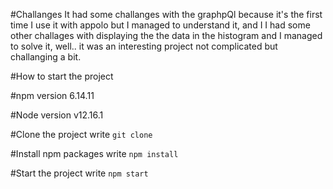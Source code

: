 #Challanges
  It had some challanges with the graphpQl because it's the first time I use it with appolo but I managed to understand it, and I I had some other challages with displaying the the data in the histogram and I managed to solve it, well.. it was an interesting project not complicated but challanging a bit.

#How to start the project

#npm version
6.14.11

#Node version
v12.16.1

#Clone the project
 write `git clone`

#Install npm packages
write `npm install`

#Start the project
write `npm start`

